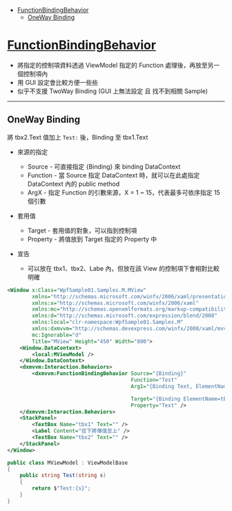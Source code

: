 - [FunctionBindingBehavior](#functionbindingbehavior)
  - [OneWay Binding](#oneway-binding)

# [FunctionBindingBehavior](https://documentation.devexpress.com/WPF/18128/MVVM-Framework/Behaviors/Predefined-Set/FunctionBindingBehavior)

- 將指定的控制項資料透過 ViewModel 指定的 Function 處理後，再放至另一個控制項內
- 用 GUI 設定會比較方便一些些
- 似乎不支援 TwoWay Binding (GUI 上無法設定 且 找不到相關 Sample)

---

## OneWay Binding

將 tbx2.Text 值加上 `Test:` 後，Binding 至 tbx1.Text

- 來源的指定

  - Source - 可直接指定 {Binding} 來 binding DataContext
  - Function - 當 Source 指定 DataContext 時，就可以在此處指定 DataContext 內的 public method
  - ArgX - 指定 Function 的引數來源，X = 1 ~ 15，代表最多可依序指定 15 個引數

- 套用值

  - Target - 套用值的對象，可以指到控制項
  - Property - 將值放到 Target 指定的 Property 中

- 宣告

  - 可以放在 tbx1、tbx2、Labe 內，但放在該 View 的控制項下會相對比較明確

```xml
<Window x:Class="WpfSample01.Samples.M.MView"
        xmlns="http://schemas.microsoft.com/winfx/2006/xaml/presentation"
        xmlns:x="http://schemas.microsoft.com/winfx/2006/xaml"
        xmlns:mc="http://schemas.openxmlformats.org/markup-compatibility/2006"
        xmlns:d="http://schemas.microsoft.com/expression/blend/2008"
        xmlns:local="clr-namespace:WpfSample01.Samples.M"
        xmlns:dxmvvm="http://schemas.devexpress.com/winfx/2008/xaml/mvvm"
        mc:Ignorable="d"
        Title="MView" Height="450" Width="800">
    <Window.DataContext>
        <local:MViewModel />
    </Window.DataContext>
    <dxmvvm:Interaction.Behaviors>
        <dxmvvm:FunctionBindingBehavior Source="{Binding}"
                                        Function="Test"
                                        Arg1="{Binding Text, ElementName=tbx2}"

                                        Target="{Binding ElementName=tbx1, Mode=OneWay}"
                                        Property="Text" />
    </dxmvvm:Interaction.Behaviors>
    <StackPanel>
        <TextBox Name="tbx1" Text="" />
        <Label Content="從下將傳值至上" />
        <TextBox Name="tbx2" Text="" />
    </StackPanel>
</Window>
```

```csharp
public class MViewModel : ViewModelBase
{
    public string Test(string s)
    {
        return $"Test:{s}";
    }
}
```
